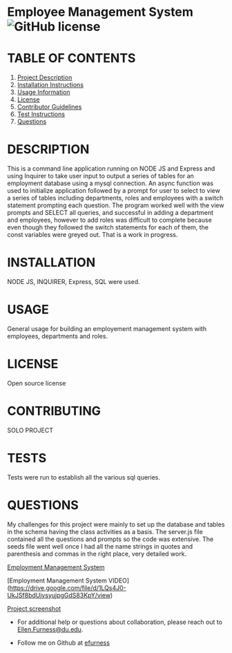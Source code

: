 # Employee Management System![GitHub license](https://img.shields.io/badge/license-undefined-blue.svg)

# TABLE OF CONTENTS 

1. [Project Description](#project-description)
2. [Installation Instructions](#installation)
3. [Usage Information](#usage)
4. [License](#license)
5. [Contributor Guidelines](#contributors)
6. [Test Instructions](#tests)
7. [Questions](#questions)

# DESCRIPTION 

This is a command line application running on NODE JS and Express and using Inquirer to take user input to output a series of tables for an employment database using a mysql connection. An async function was used to initialize application followed by a prompt for user to select to view a series of tables including departments, roles and employees with a switch statement prompting each question.  The program worked well with the view prompts and SELECT all queries, and successful in adding a department and employees, however to add roles was difficult to complete because even though they followed the switch statements for each of them, the const variables were greyed out.  That is a work in progress.

# INSTALLATION 

NODE JS, INQUIRER, Express, SQL were used.

# USAGE 

General usage for building an employement management system with employees, departments and roles.
 
# LICENSE 

Open source license

# CONTRIBUTING 

SOLO PROJECT

# TESTS 

Tests were run to establish all the various sql queries.
 
# QUESTIONS 

My challenges for this project were mainly to set up the database and tables in the schema having the class activities as a basis.  The server.js file contained all the questions and prompts so the code was extensive.  The seeds file went well once I had all the name strings in quotes and parenthesis and commas in the right place, very detailed work.

[Employment Management System](https://github.com/efurness/Employee-Management-System.git)


[Employment Management System VIDEO] (https://drive.google.com/file/d/1LQs4J0-UkJSf8bdUjysyujpgGdS83KpY/view)
 

[Project screenshot](employment.gif) 


* For additional help or questions about collaboration, please reach out to Ellen.Furness@du.edu.

* Follow me on Github at [efurness](http://github.com/efurness)

